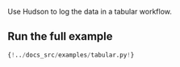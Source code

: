 Use Hudson to log the data in a tabular workflow.

## Run the full example

```Python
{!../docs_src/examples/tabular.py!}
```
